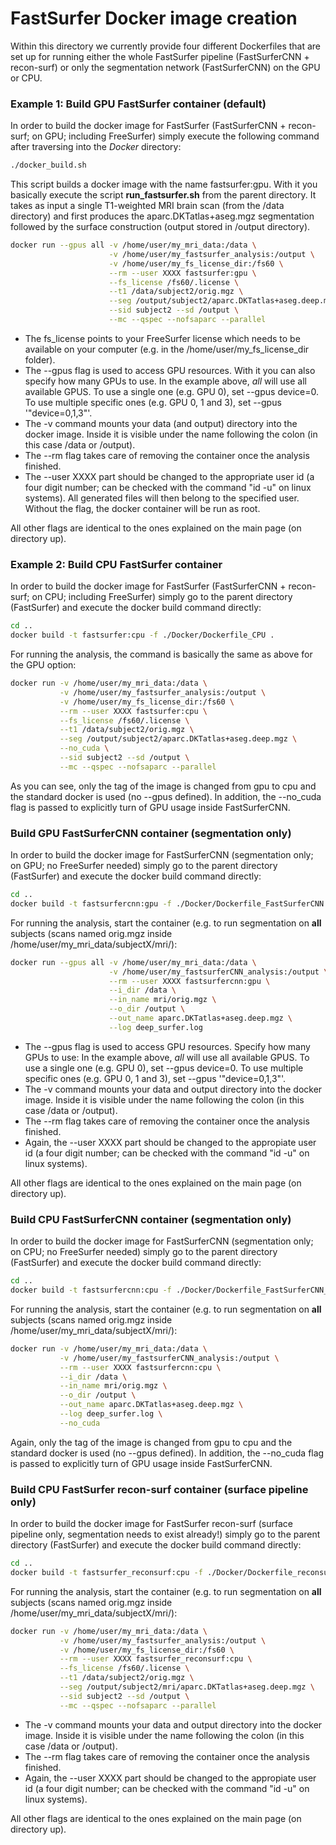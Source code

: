 # FastSurfer Docker image creation

Within this directory we currently provide four different Dockerfiles that are set up for running either the whole FastSurfer pipeline (FastSurferCNN + recon-surf) or only the segmentation network (FastSurferCNN) on the GPU or CPU. 

### Example 1: Build GPU FastSurfer container (default)

In order to build the docker image for FastSurfer (FastSurferCNN + recon-surf; on GPU; including FreeSurfer) simply execute the following command after traversing into the *Docker* directory: 

```bash
./docker_build.sh
```

This script builds a docker image with the name fastsurfer:gpu. With it you basically execute the script __run_fastsurfer.sh__ from the parent directory. It takes as input a single T1-weighted MRI brain scan (from the /data directory) and first produces the aparc.DKTatlas+aseg.mgz segmentation followed by the surface construction (output stored in /output directory).

```bash
docker run --gpus all -v /home/user/my_mri_data:/data \
                      -v /home/user/my_fastsurfer_analysis:/output \
                      -v /home/user/my_fs_license_dir:/fs60 \
                      --rm --user XXXX fastsurfer:gpu \
                      --fs_license /fs60/.license \
                      --t1 /data/subject2/orig.mgz \
                      --seg /output/subject2/aparc.DKTatlas+aseg.deep.mgz \
                      --sid subject2 --sd /output \
                      --mc --qspec --nofsaparc --parallel
```

* The fs_license points to your FreeSurfer license which needs to be available on your computer (e.g. in the /home/user/my_fs_license_dir folder). 
* The --gpus flag is used to access GPU resources. With it you can also specify how many GPUs to use. In the example above, _all_ will use all available GPUS. To use a single one (e.g. GPU 0), set --gpus device=0. To use multiple specific ones (e.g. GPU 0, 1 and 3), set --gpus '"device=0,1,3"'.
* The -v command mounts your data (and output) directory into the docker image. Inside it is visible under the name following the colon (in this case /data or /output).
* The --rm flag takes care of removing the container once the analysis finished. 
* The --user XXXX part should be changed to the appropriate user id (a four digit number; can be checked with the command "id -u" on linux systems). All generated files will then belong to the specified user. Without the flag, the docker container will be run as root.

All other flags are identical to the ones explained on the main page (on directory up).

### Example 2: Build CPU FastSurfer container
In order to build the docker image for FastSurfer (FastSurferCNN + recon-surf; on CPU; including FreeSurfer) simply go to the parent directory (FastSurfer) and execute the docker build command directly:

```bash
cd ..
docker build -t fastsurfer:cpu -f ./Docker/Dockerfile_CPU .
```

For running the analysis, the command is basically the same as above for the GPU option:
```bash
docker run -v /home/user/my_mri_data:/data \
           -v /home/user/my_fastsurfer_analysis:/output \
           -v /home/user/my_fs_license_dir:/fs60 \
           --rm --user XXXX fastsurfer:cpu \
           --fs_license /fs60/.license \
           --t1 /data/subject2/orig.mgz \
           --seg /output/subject2/aparc.DKTatlas+aseg.deep.mgz \
           --no_cuda \
           --sid subject2 --sd /output \
           --mc --qspec --nofsaparc --parallel
```

As you can see, only the tag of the image is changed from gpu to cpu and the standard docker is used (no --gpus defined). In addition, the --no_cuda flag is passed to explicitly turn of GPU usage inside FastSurferCNN.

### Build GPU FastSurferCNN container (segmentation only)

In order to build the docker image for FastSurferCNN (segmentation only; on GPU; no FreeSurfer needed) simply go to the parent directory (FastSurfer) and execute the docker build command directly:

```bash
cd ..
docker build -t fastsurfercnn:gpu -f ./Docker/Dockerfile_FastSurferCNN .
```

For running the analysis, start the container (e.g. to run segmentation on __all__ subjects (scans named orig.mgz inside /home/user/my_mri_data/subjectX/mri/):
```bash
docker run --gpus all -v /home/user/my_mri_data:/data \
                      -v /home/user/my_fastsurferCNN_analysis:/output \
                      --rm --user XXXX fastsurfercnn:gpu \
                      --i_dir /data \
                      --in_name mri/orig.mgz \
                      --o_dir /output \
                      --out_name aparc.DKTatlas+aseg.deep.mgz \
                      --log deep_surfer.log
```

* The --gpus flag is used to access GPU resources. Specify how many GPUs to use: In the example above, _all_ will use all available GPUS. To use a single one (e.g. GPU 0), set --gpus device=0. To use multiple specific ones (e.g. GPU 0, 1 and 3), set --gpus '"device=0,1,3"'.
* The -v command mounts your data and output directory into the docker image. Inside it is visible under the name following the colon (in this case /data or /output).
* The --rm flag takes care of removing the container once the analysis finished. 
* Again, the --user XXXX part should be changed to the appropiate user id (a four digit number; can be checked with the command "id -u" on linux systems).

All other flags are identical to the ones explained on the main page (on directory up).

### Build CPU FastSurferCNN container (segmentation only)
In order to build the docker image for FastSurferCNN (segmentation only; on CPU; no FreeSurfer needed) simply go to the parent directory (FastSurfer) and execute the docker build command directly:

```bash
cd ..
docker build -t fastsurfercnn:cpu -f ./Docker/Dockerfile_FastSurferCNN_CPU .
```

For running the analysis, start the container (e.g. to run segmentation on __all__ subjects (scans named orig.mgz inside /home/user/my_mri_data/subjectX/mri/):
```bash
docker run -v /home/user/my_mri_data:/data \
           -v /home/user/my_fastsurferCNN_analysis:/output \
           --rm --user XXXX fastsurfercnn:cpu \
           --i_dir /data \
           --in_name mri/orig.mgz \
           --o_dir /output \
           --out_name aparc.DKTatlas+aseg.deep.mgz \
           --log deep_surfer.log \
           --no_cuda
```

Again, only the tag of the image is changed from gpu to cpu and the standard docker is used (no --gpus defined). In addition, the --no_cuda flag is passed to explicitly turn of GPU usage inside FastSurferCNN.

### Build CPU FastSurfer recon-surf container (surface pipeline only)

In order to build the docker image for FastSurfer recon-surf (surface pipeline only, segmentation needs to exist already!) simply go to the parent directory (FastSurfer) and execute the docker build command directly:

```bash
cd ..
docker build -t fastsurfer_reconsurf:cpu -f ./Docker/Dockerfile_reconsurf .
```

For running the analysis, start the container (e.g. to run segmentation on __all__ subjects (scans named orig.mgz inside /home/user/my_mri_data/subjectX/mri/):
```bash
docker run -v /home/user/my_mri_data:/data \
           -v /home/user/my_fastsurfer_analysis:/output \
           -v /home/user/my_fs_license_dir:/fs60 \
           --rm --user XXXX fastsurfer_reconsurf:cpu \
           --fs_license /fs60/.license \
           --t1 /data/subject2/orig.mgz \
           --seg /output/subject2/mri/aparc.DKTatlas+aseg.deep.mgz \
           --sid subject2 --sd /output \
           --mc --qspec --nofsaparc --parallel
```

* The -v command mounts your data and output directory into the docker image. Inside it is visible under the name following the colon (in this case /data or /output).
* The --rm flag takes care of removing the container once the analysis finished. 
* Again, the --user XXXX part should be changed to the appropiate user id (a four digit number; can be checked with the command "id -u" on linux systems).

All other flags are identical to the ones explained on the main page (on directory up).
